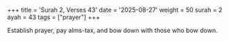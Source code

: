 +++
title = 'Surah 2, Verses 43'
date = '2025-08-27'
weight = 50
surah = 2
ayah = 43
tags = ["prayer"]
+++

Establish prayer, pay alms-tax, and bow down with those who bow down.